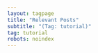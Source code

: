 ```yaml
---
layout: tagpage
title: "Relevant Posts"
subtitle: "(Tag: tutorial)"
tag: tutorial
robots: noindex
---
```

